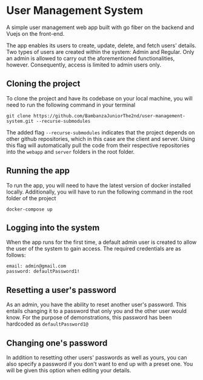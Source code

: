 # User Management System
A simple user management web app built with go fiber on the backend and Vuejs on the front-end. 

The app enables its users to create, update, delete, and fetch users' details. Two types of users are created within the system: Admin and Regular. Only an admin is allowed to carry out the aforementioned functionalities, however. Consequently, access is limited to admin users only.

## Cloning the project
To clone the project and have its codebase on your local machine, you will need to run the following command in your terminal
```
git clone https://github.com/BambanzaJuniorThe2nd/user-management-system.git --recurse-submodules
```
The added flag `--recurse-submodules` indicates that the project depends on other github repositories, which in this case are the client and server. Using this flag will automatically pull the code from their respective repositories into the `webapp` and `server` folders in the root folder.

## Running the app
To run the app, you will need to have the latest version of docker installed locally. Additionally, you will have to run the following command in the root folder of the project
```
docker-compose up
```

## Logging into the system
When the app runs for the first time, a default admin user is created to allow the user of the system to gain access. The required credentials are as follows:
```
email: admin@gmail.com
password: defaultPassword1!
```

## Resetting a user's password
As an admin, you have the ability to reset another user's password. This entails changing it to a password that only you and the other user would know. For the purpose of demonstrations, this password has been hardcoded as `defaultPassword1@`
## Changing one's password
In addition to resetting other users' passwords as well as yours, you can also specify a password if you don't want to end up with a preset one. You will be given this option when editing your details.